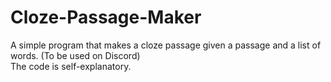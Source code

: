 # Cloze-Passage-Maker
A simple program that makes a cloze passage given a passage and a list of words. (To be used on Discord)<br />
The code is self-explanatory.
